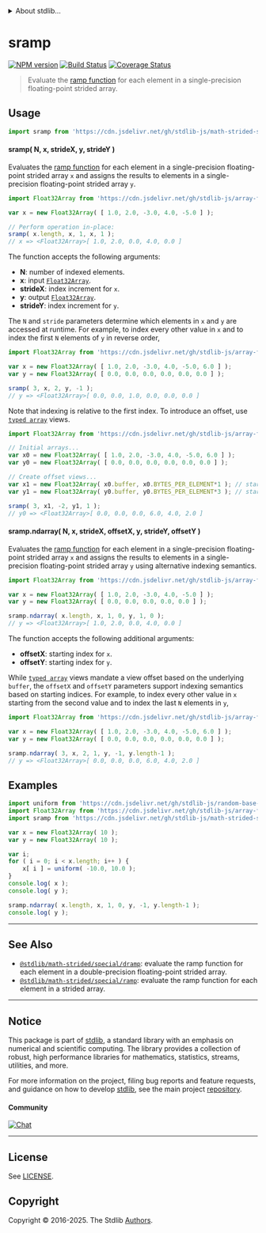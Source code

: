<!--

@license Apache-2.0

Copyright (c) 2020 The Stdlib Authors.

Licensed under the Apache License, Version 2.0 (the "License");
you may not use this file except in compliance with the License.
You may obtain a copy of the License at

   http://www.apache.org/licenses/LICENSE-2.0

Unless required by applicable law or agreed to in writing, software
distributed under the License is distributed on an "AS IS" BASIS,
WITHOUT WARRANTIES OR CONDITIONS OF ANY KIND, either express or implied.
See the License for the specific language governing permissions and
limitations under the License.

-->


<details>
  <summary>
    About stdlib...
  </summary>
  <p>We believe in a future in which the web is a preferred environment for numerical computation. To help realize this future, we've built stdlib. stdlib is a standard library, with an emphasis on numerical and scientific computation, written in JavaScript (and C) for execution in browsers and in Node.js.</p>
  <p>The library is fully decomposable, being architected in such a way that you can swap out and mix and match APIs and functionality to cater to your exact preferences and use cases.</p>
  <p>When you use stdlib, you can be absolutely certain that you are using the most thorough, rigorous, well-written, studied, documented, tested, measured, and high-quality code out there.</p>
  <p>To join us in bringing numerical computing to the web, get started by checking us out on <a href="https://github.com/stdlib-js/stdlib">GitHub</a>, and please consider <a href="https://opencollective.com/stdlib">financially supporting stdlib</a>. We greatly appreciate your continued support!</p>
</details>

# sramp

[![NPM version][npm-image]][npm-url] [![Build Status][test-image]][test-url] [![Coverage Status][coverage-image]][coverage-url] <!-- [![dependencies][dependencies-image]][dependencies-url] -->

> Evaluate the [ramp function][@stdlib/math/base/special/rampf] for each element in a single-precision floating-point strided array.

<section class="intro">

</section>

<!-- /.intro -->



<section class="usage">

## Usage

```javascript
import sramp from 'https://cdn.jsdelivr.net/gh/stdlib-js/math-strided-special-sramp@deno/mod.js';
```

#### sramp( N, x, strideX, y, strideY )

Evaluates the [ramp function][@stdlib/math/base/special/rampf] for each element in a single-precision floating-point strided array `x` and assigns the results to elements in a single-precision floating-point strided array `y`.

```javascript
import Float32Array from 'https://cdn.jsdelivr.net/gh/stdlib-js/array-float32@deno/mod.js';

var x = new Float32Array( [ 1.0, 2.0, -3.0, 4.0, -5.0 ] );

// Perform operation in-place:
sramp( x.length, x, 1, x, 1 );
// x => <Float32Array>[ 1.0, 2.0, 0.0, 4.0, 0.0 ]
```

The function accepts the following arguments:

-   **N**: number of indexed elements.
-   **x**: input [`Float32Array`][@stdlib/array/float32].
-   **strideX**: index increment for `x`.
-   **y**: output [`Float32Array`][@stdlib/array/float32].
-   **strideY**: index increment for `y`.

The `N` and `stride` parameters determine which elements in `x` and `y` are accessed at runtime. For example, to index every other value in `x` and to index the first `N` elements of `y` in reverse order,

```javascript
import Float32Array from 'https://cdn.jsdelivr.net/gh/stdlib-js/array-float32@deno/mod.js';

var x = new Float32Array( [ 1.0, 2.0, -3.0, 4.0, -5.0, 6.0 ] );
var y = new Float32Array( [ 0.0, 0.0, 0.0, 0.0, 0.0, 0.0 ] );

sramp( 3, x, 2, y, -1 );
// y => <Float32Array>[ 0.0, 0.0, 1.0, 0.0, 0.0, 0.0 ]
```

Note that indexing is relative to the first index. To introduce an offset, use [`typed array`][@stdlib/array/float32] views.

```javascript
import Float32Array from 'https://cdn.jsdelivr.net/gh/stdlib-js/array-float32@deno/mod.js';

// Initial arrays...
var x0 = new Float32Array( [ 1.0, 2.0, -3.0, 4.0, -5.0, 6.0 ] );
var y0 = new Float32Array( [ 0.0, 0.0, 0.0, 0.0, 0.0, 0.0 ] );

// Create offset views...
var x1 = new Float32Array( x0.buffer, x0.BYTES_PER_ELEMENT*1 ); // start at 2nd element
var y1 = new Float32Array( y0.buffer, y0.BYTES_PER_ELEMENT*3 ); // start at 4th element

sramp( 3, x1, -2, y1, 1 );
// y0 => <Float32Array>[ 0.0, 0.0, 0.0, 6.0, 4.0, 2.0 ]
```

#### sramp.ndarray( N, x, strideX, offsetX, y, strideY, offsetY )

Evaluates the [ramp function][@stdlib/math/base/special/rampf] for each element in a single-precision floating-point strided array `x` and assigns the results to elements in a single-precision floating-point strided array `y` using alternative indexing semantics.

```javascript
import Float32Array from 'https://cdn.jsdelivr.net/gh/stdlib-js/array-float32@deno/mod.js';

var x = new Float32Array( [ 1.0, 2.0, -3.0, 4.0, -5.0 ] );
var y = new Float32Array( [ 0.0, 0.0, 0.0, 0.0, 0.0 ] );

sramp.ndarray( x.length, x, 1, 0, y, 1, 0 );
// y => <Float32Array>[ 1.0, 2.0, 0.0, 4.0, 0.0 ]
```

The function accepts the following additional arguments:

-   **offsetX**: starting index for `x`.
-   **offsetY**: starting index for `y`.

While [`typed array`][@stdlib/array/float32] views mandate a view offset based on the underlying `buffer`, the `offsetX` and `offsetY` parameters support indexing semantics based on starting indices. For example, to index every other value in `x` starting from the second value and to index the last `N` elements in `y`,

```javascript
import Float32Array from 'https://cdn.jsdelivr.net/gh/stdlib-js/array-float32@deno/mod.js';

var x = new Float32Array( [ 1.0, 2.0, -3.0, 4.0, -5.0, 6.0 ] );
var y = new Float32Array( [ 0.0, 0.0, 0.0, 0.0, 0.0, 0.0 ] );

sramp.ndarray( 3, x, 2, 1, y, -1, y.length-1 );
// y => <Float32Array>[ 0.0, 0.0, 0.0, 6.0, 4.0, 2.0 ]
```

</section>

<!-- /.usage -->

<section class="notes">

</section>

<!-- /.notes -->

<section class="examples">

## Examples

<!-- eslint no-undef: "error" -->

```javascript
import uniform from 'https://cdn.jsdelivr.net/gh/stdlib-js/random-base-uniform@deno/mod.js';
import Float32Array from 'https://cdn.jsdelivr.net/gh/stdlib-js/array-float32@deno/mod.js';
import sramp from 'https://cdn.jsdelivr.net/gh/stdlib-js/math-strided-special-sramp@deno/mod.js';

var x = new Float32Array( 10 );
var y = new Float32Array( 10 );

var i;
for ( i = 0; i < x.length; i++ ) {
    x[ i ] = uniform( -10.0, 10.0 );
}
console.log( x );
console.log( y );

sramp.ndarray( x.length, x, 1, 0, y, -1, y.length-1 );
console.log( y );
```

</section>

<!-- /.examples -->

<!-- C interface documentation. -->



<!-- Section for related `stdlib` packages. Do not manually edit this section, as it is automatically populated. -->

<section class="related">

* * *

## See Also

-   <span class="package-name">[`@stdlib/math-strided/special/dramp`][@stdlib/math/strided/special/dramp]</span><span class="delimiter">: </span><span class="description">evaluate the ramp function for each element in a double-precision floating-point strided array.</span>
-   <span class="package-name">[`@stdlib/math-strided/special/ramp`][@stdlib/math/strided/special/ramp]</span><span class="delimiter">: </span><span class="description">evaluate the ramp function for each element in a strided array.</span>

</section>

<!-- /.related -->

<!-- Section for all links. Make sure to keep an empty line after the `section` element and another before the `/section` close. -->


<section class="main-repo" >

* * *

## Notice

This package is part of [stdlib][stdlib], a standard library with an emphasis on numerical and scientific computing. The library provides a collection of robust, high performance libraries for mathematics, statistics, streams, utilities, and more.

For more information on the project, filing bug reports and feature requests, and guidance on how to develop [stdlib][stdlib], see the main project [repository][stdlib].

#### Community

[![Chat][chat-image]][chat-url]

---

## License

See [LICENSE][stdlib-license].


## Copyright

Copyright &copy; 2016-2025. The Stdlib [Authors][stdlib-authors].

</section>

<!-- /.stdlib -->

<!-- Section for all links. Make sure to keep an empty line after the `section` element and another before the `/section` close. -->

<section class="links">

[npm-image]: http://img.shields.io/npm/v/@stdlib/math-strided-special-sramp.svg
[npm-url]: https://npmjs.org/package/@stdlib/math-strided-special-sramp

[test-image]: https://github.com/stdlib-js/math-strided-special-sramp/actions/workflows/test.yml/badge.svg?branch=main
[test-url]: https://github.com/stdlib-js/math-strided-special-sramp/actions/workflows/test.yml?query=branch:main

[coverage-image]: https://img.shields.io/codecov/c/github/stdlib-js/math-strided-special-sramp/main.svg
[coverage-url]: https://codecov.io/github/stdlib-js/math-strided-special-sramp?branch=main

<!--

[dependencies-image]: https://img.shields.io/david/stdlib-js/math-strided-special-sramp.svg
[dependencies-url]: https://david-dm.org/stdlib-js/math-strided-special-sramp/main

-->

[chat-image]: https://img.shields.io/gitter/room/stdlib-js/stdlib.svg
[chat-url]: https://app.gitter.im/#/room/#stdlib-js_stdlib:gitter.im

[stdlib]: https://github.com/stdlib-js/stdlib

[stdlib-authors]: https://github.com/stdlib-js/stdlib/graphs/contributors

[umd]: https://github.com/umdjs/umd
[es-module]: https://developer.mozilla.org/en-US/docs/Web/JavaScript/Guide/Modules

[deno-url]: https://github.com/stdlib-js/math-strided-special-sramp/tree/deno
[deno-readme]: https://github.com/stdlib-js/math-strided-special-sramp/blob/deno/README.md
[umd-url]: https://github.com/stdlib-js/math-strided-special-sramp/tree/umd
[umd-readme]: https://github.com/stdlib-js/math-strided-special-sramp/blob/umd/README.md
[esm-url]: https://github.com/stdlib-js/math-strided-special-sramp/tree/esm
[esm-readme]: https://github.com/stdlib-js/math-strided-special-sramp/blob/esm/README.md
[branches-url]: https://github.com/stdlib-js/math-strided-special-sramp/blob/main/branches.md

[stdlib-license]: https://raw.githubusercontent.com/stdlib-js/math-strided-special-sramp/main/LICENSE

[@stdlib/array/float32]: https://github.com/stdlib-js/array-float32/tree/deno

[@stdlib/math/base/special/rampf]: https://github.com/stdlib-js/math-base-special-rampf/tree/deno

<!-- <related-links> -->

[@stdlib/math/strided/special/dramp]: https://github.com/stdlib-js/math-strided-special-dramp/tree/deno

[@stdlib/math/strided/special/ramp]: https://github.com/stdlib-js/math-strided-special-ramp/tree/deno

<!-- </related-links> -->

</section>

<!-- /.links -->
